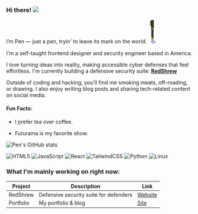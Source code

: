 ### Hi there! <img src="https://emojis.slackmojis.com/emojis/images/1536351075/4594/blob-wave.gif" width="25"/>

I’m Pen — just a pen, tryin' to leave its mark on the world. <img src="https://github.com/penblack/penblack/blob/main/pen.gif" width="25" alt="pen"/>

I'm a self-taught frontend designer and security engineer based in America.

I love turning ideas into reality, making accessible cyber defenses that feel effortless. I'm currently building a defensive security suite: [**RedShrew**](https://RedShrew.com)

Outside of coding and hacking, you’ll find me smoking meats, off-roading, or drawing. I also enjoy writing blog posts and sharing tech-related content on social media.

#### Fun Facts:

* I prefer tea over coffee.

* Futurama is my favorite show.

![Pen's GitHub stats](https://github-readme-stats.vercel.app/api?username=penblack&show_icons=true&hide=prs&count_private=true)

![HTML5](https://img.shields.io/badge/-HTML5-E34F26?logo=html5&logoColor=fff)
![JavaScript](https://img.shields.io/badge/-JavaScript-F7DF1E?logo=javascript&logoColor=333)
![React](https://img.shields.io/badge/-React-20232A?logo=react&logoColor=61DAFB)
![TailwindCSS](https://img.shields.io/badge/-TailwindCSS-38B2AC?logo=tailwind-css&logoColor=fff)
![Python](https://img.shields.io/badge/-Python-3776AB?logo=python&logoColor=fff)
![Linux](https://img.shields.io/badge/-Linux-FCC624?logo=linux&logoColor=333)

### What I'm mainly working on right now:
| Project      | Description                                | Link                                      |
| ------------ | ------------------------------------------ | ----------------------------------------- |
| RedShrew     | Defensive security suite for defenders     | [Website](https://redshrew.com)           |
| Portfolio    | My portfolio & blog                        | [Site](https://penblack.github.io)        |
